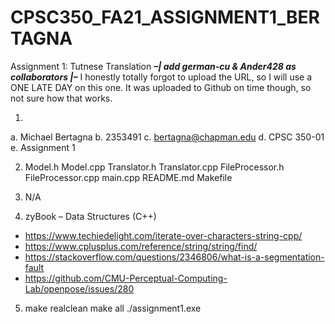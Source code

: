 # CPSC350_FA21_ASSIGNMENT1_BERTAGNA
Assignment 1: Tutnese Translation
***–| add german-cu & Ander428 as collaborators |–***
I honestly  totally forgot to upload the URL, so I will use a ONE LATE DAY on this one. It was uploaded to Github on time though, so not sure how that works.

1)
a. Michael Bertagna
b. 2353491
c. bertagna@chapman.edu
d. CPSC 350-01
e. Assignment 1

2) Model.h
   Model.cpp
   Translator.h
   Translator.cpp
   FileProcessor.h
   FileProcessor.cpp
   main.cpp
   README.md
   Makefile

3) N/A

4) zyBook – Data Structures (C++)
- https://www.techiedelight.com/iterate-over-characters-string-cpp/
- https://www.cplusplus.com/reference/string/string/find/
- https://stackoverflow.com/questions/2346806/what-is-a-segmentation-fault
- https://github.com/CMU-Perceptual-Computing-Lab/openpose/issues/280

5) make realclean
   make all
   ./assignment1.exe
